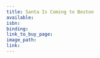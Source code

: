 ```yaml
---
title: Santa Is Coming to Boston
available:
isbn:
binding:
link_to_buy_page:
image_path:
link:
---
```

